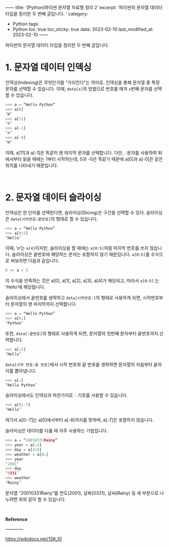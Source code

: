 ——
title: ‘[Python]파이썬 문자열 자료형 정리 2’
excerpt: ‘파이썬의 문자열 데이터 타입을 정리한 두 번째 글입니다. ‘
category:
- Python
tags:
- Python
toc: true
toc_sticky: true
date: 2023-02-10
last_modified_at: 2023-02-10
——

파이썬의 문자열 데이터 타입을 정리한 두 번째 글입니다. 

# 1. 문자열 데이터 인덱싱

인덱싱(Indexing)은 무엇인가를 “가리킨다”는 의미로, 인덱싱을 통해 문자열 중 특정 문자를 선택할 수 있습니다. 이때, `data[x]`의 방법으로 번호를 매겨 `x`번째 문자를 선택할 수 있습니다.

```python
>>> a = “Hello Python”
>>> a[0]
‘H’
>>> a[11]
‘n’
>>> a[-1]
‘n’
>>> a[-0]
‘H’
``` 
이때, a[11]과 a[-1]은 똑같이 맨 마지막 문자를 선택합니다. 다만, `-`문자를 사용하여 뒤에서부터 읽을 때에는 1부터 시작하는데, 0과 -0은 똑같기 때문에 a[0]과 a[-0]은 같은 위치를 나타내기 때문입니다. 

<br>

# 2. 문자열 데이터 슬라이싱

인덱싱은 한 단어를 선택한다면, 슬라이싱(Slicing)은 구간을 선택할 수 있다. 슬라이싱은  `data[시작번호:끝번호]`의 형태로 할 수 있습니다. 

```python
>>> a = “Hello Python”
>>> a[0:5]
‘Hello’

```
이때, ‘o’는 `a[4]`이지만, 슬라이싱을 할 때에는 `a[0:5]`처럼 마지막 번호를 쓰지 않습니다. 슬라이싱은 끝번호에 해당하는 문자는 포함하지 않기 때문입니다. `a[0:5]`를 수식으로 써보자면 다음과 같습니다.
```python
0 <= a < 5
```
이 수식을 만족하는 것은 a[0], a[1], a[2], a[3], a[4]가 해당되고, 따라서 `a[0:5]` 는 ‘Hello’에 해당됩니다.

슬라이싱에서 끝번호를 생략하고 `data[시작번호:]`의 형태로 사용하게 되면, 시작번호부터 문자열의 맨 마지막까지 선택합니다.

```python
>>> a = “Hello Python”
>>> a[6:]
‘Python’
```

또한,  `data[:끝번호]`의 형태로 사용하게 되면, 문자열의 첫번째 문자부터 끝번호까지 선택합니다.  
```python
>>> a[:5]
‘Hello’
```


`data[시작 번호:끝 번호]`에서 시작 번호와 끝 번호를 생략하면 문자열의 처음부터 끝까지를 뽑아냅니다.   
```python
>>> a[:]
‘Hello Python’
```


슬라이싱에서도 인덱싱과 마찬가지로 `-` 기호를 사용할 수 있습니다.

```python
>>> a[0:-7]
‘Hello’
```

여기서 a[0:-7]는 a[0]에서부터 a[-8]까지를 뜻하며, a[-7]은 포함하지 않습니다.

슬라이싱은 데이터를 다룰 때 자주 사용하는 기법입니다.
```python
>>> a = “20010331Rainy”
>>> year = a[:4]
>>> day = a[4:8]
>>> weather = a[8:]
>>> year
‘2001’
>>> day
‘0331’
>>> weather
‘Rainy’
```

문자열 “20010331Rainy”를 연도(2001), 날짜(0331), 날씨(Rainy) 등 세 부분으로 나누려면 위와 같이 할 수 있습니다.

<br>

<span style=“font-size:18pt”>**Reference**</span> 


————


https://wikidocs.net/13#_10